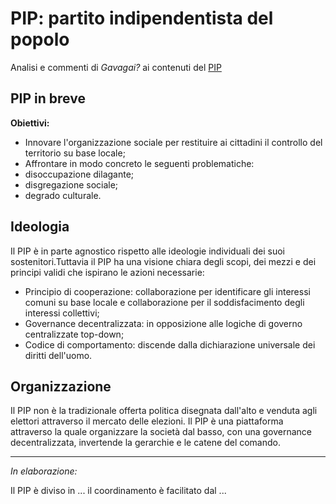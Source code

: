 # PIP: partito indipendentista del popolo
Analisi e commenti di *Gavagai?* ai contenuti del [PIP](https://partitoindipendentistadelpopolo.wordpress.com/)

## PIP in breve

**Obiettivi:**
- Innovare l'organizzazione sociale per restituire ai cittadini il controllo del territorio su base locale;
- Affrontare in modo concreto le seguenti problematiche:
 - disoccupazione dilagante;
 - disgregazione sociale;
 - degrado culturale.

## Ideologia
Il PIP è in parte agnostico rispetto alle ideologie individuali dei suoi sostenitori.Tuttavia il PIP ha una visione chiara degli scopi, dei mezzi e dei principi validi che ispirano le azioni necessarie:
- Principio di cooperazione: collaborazione per identificare gli interessi comuni su base locale e collaborazione per il soddisfacimento degli interessi collettivi;
- Governance decentralizzata: in opposizione alle logiche di governo centralizzate top-down;
- Codice di comportamento: discende dalla dichiarazione universale dei diritti dell'uomo.

## Organizzazione

Il PIP non è la tradizionale offerta politica disegnata dall'alto e venduta agli elettori attraverso il mercato delle elezioni. Il PIP è una piattaforma attraverso la quale organizzare la società dal basso, con una governance decentralizzata, invertende la gerarchie e le catene del comando.

----
*In elaborazione:*

Il PIP è diviso in ... il coordinamento è facilitato dal ...
